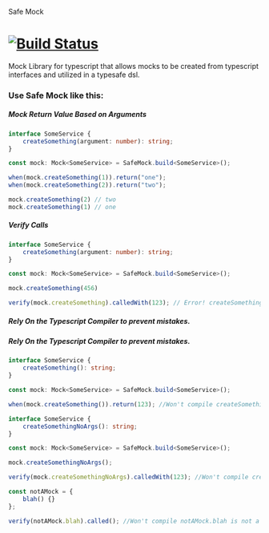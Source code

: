 Safe Mock

[![Build Status](https://travis-ci.org/matthewmcnew/safe-mock.svg?branch=master)](https://travis-ci.org/matthewmcnew/safe-mock)
===================

Mock Library for typescript that allows mocks to be created from typescript interfaces and utilized in a typesafe dsl.

### Use Safe Mock like this:


##### Mock Return Value Based on Arguments

```typescript
interface SomeService {
    createSomething(argument: number): string;
}

const mock: Mock<SomeService> = SafeMock.build<SomeService>();

when(mock.createSomething(1)).return("one");
when(mock.createSomething(2)).return("two");

mock.createSomething(2) // two
mock.createSomething(1) // one
```

##### Verify Calls

```typescript
interface SomeService {
    createSomething(argument: number): string;
}

const mock: Mock<SomeService> = SafeMock.build<SomeService>();

mock.createSomething(456)

verify(mock.createSomething).calledWith(123); // Error! createSomething never called with 123 only [456]
```

##### Rely On the Typescript Compiler to prevent mistakes. 
##### Rely On the Typescript Compiler to prevent mistakes. 

```typescript
interface SomeService {
    createSomething(): string;
}

const mock: Mock<SomeService> = SafeMock.build<SomeService>();

when(mock.createSomething()).return(123); //Won't compile createSomething returns a string
```


```typescript
interface SomeService {
    createSomethingNoArgs(): string;
}

const mock: Mock<SomeService> = SafeMock.build<SomeService>();

mock.createSomethingNoArgs();

verify(mock.createSomethingNoArgs).calledWith(123); //Won't compile createSomething takes no args
```


```typescript
const notAMock = {
    blah() {}
};

verify(notAMock.blah).called(); //Won't compile notAMock.blah is not a mock
```
